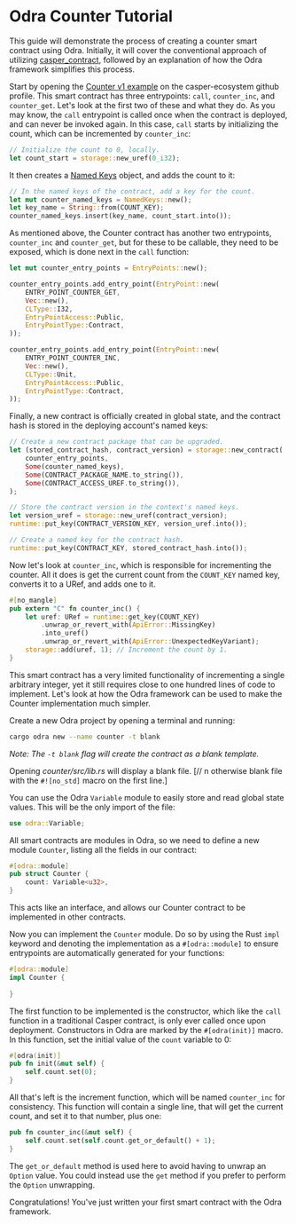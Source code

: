 # Odra Counter Tutorial

This guide will demonstrate the process of creating a counter smart contract using Odra. Initially, it will cover the conventional approach of utilizing [casper_contract](https://docs.rs/casper-contract/latest/casper_contract/), followed by an explanation of how the Odra framework simplifies this process.

Start by opening the [Counter v1 example](https://github.com/casper-ecosystem/counter/blob/master/contract-v1/src/main.rs) on the casper-ecosystem github profile. This smart contract has three entrypoints:  `call`, `counter_inc`, and `counter_get`. Let's look at the first two of these and what they do. As you may know, the `call` entrypoint is called once when the contract is deployed, and can never be invoked again. In this case, `call` starts by initializing the count, which can be incremented by `counter_inc`:

```rust
// Initialize the count to 0, locally.
let count_start = storage::new_uref(0_i32);
```

It then creates a [Named Keys](https://docs.casper.network/concepts/glossary/N/#named-keys) object, and adds the count to it:

```rust
// In the named keys of the contract, add a key for the count.
let mut counter_named_keys = NamedKeys::new();
let key_name = String::from(COUNT_KEY);
counter_named_keys.insert(key_name, count_start.into());
```

As mentioned above, the Counter contract has another two entrypoints, `counter_inc` and `counter_get`, but for these to be callable, they need to be exposed, which is done next in the `call` function:

```rust
let mut counter_entry_points = EntryPoints::new();

counter_entry_points.add_entry_point(EntryPoint::new(
	ENTRY_POINT_COUNTER_GET,
	Vec::new(),
	CLType::I32,
	EntryPointAccess::Public,
	EntryPointType::Contract,
));

counter_entry_points.add_entry_point(EntryPoint::new(
	ENTRY_POINT_COUNTER_INC,
	Vec::new(),
	CLType::Unit,
	EntryPointAccess::Public,
	EntryPointType::Contract,
));
```

Finally, a new contract is officially created in global state, and the contract hash is stored in the deploying account's named keys:

```rust
// Create a new contract package that can be upgraded.
let (stored_contract_hash, contract_version) = storage::new_contract(
	counter_entry_points,
	Some(counter_named_keys),
	Some(CONTRACT_PACKAGE_NAME.to_string()),
	Some(CONTRACT_ACCESS_UREF.to_string()),
);

// Store the contract version in the context's named keys.
let version_uref = storage::new_uref(contract_version);
runtime::put_key(CONTRACT_VERSION_KEY, version_uref.into());

// Create a named key for the contract hash.
runtime::put_key(CONTRACT_KEY, stored_contract_hash.into());
```

Now let's look at `counter_inc`, which is responsible for incrementing the counter. All it does is get the current count from the `COUNT_KEY` named key, converts it to a URef, and adds one to it.

```rust
#[no_mangle]
pub extern "C" fn counter_inc() {
    let uref: URef = runtime::get_key(COUNT_KEY)
        .unwrap_or_revert_with(ApiError::MissingKey)
        .into_uref()
        .unwrap_or_revert_with(ApiError::UnexpectedKeyVariant);
    storage::add(uref, 1); // Increment the count by 1.
}
```

This smart contract has a very limited functionality of incrementing a single arbitrary integer, yet it still requires close to one hundred lines of code to implement. Let's look at how the Odra framework can be used to make the Counter implementation much simpler.

Create a new Odra project by opening a terminal and running:

```bash
cargo odra new --name counter -t blank
```

*Note: The `-t blank` flag will create the contract as a blank template.*

Opening *counter/src/lib.rs* will display a blank file. [// n otherwise blank file with the `#![no_std]` macro on the first line.]

You can use the Odra `Variable` module to easily store and read global state values. This will be the only import of the file:

```rust
use odra::Variable;
```

All smart contracts are modules in Odra, so we need to define a new module `Counter`, listing all the fields in our contract:

```rust
#[odra::module]
pub struct Counter {
    count: Variable<u32>,
}
```

This acts like an interface, and allows our Counter contract to be implemented in other contracts.

Now you can implement the `Counter` module. Do so by using the Rust `impl` keyword and denoting the implementation as a `#[odra::module]` to ensure entrypoints are automatically generated for your functions:

```rust
#[odra::module]
impl Counter {
  
}
```

The first function to be implemented is the constructor, which like the `call` function in a traditional Casper contract, is only ever called once upon deployment. Constructors in Odra are marked by the `#[odra(init)]` macro. In this function, set the initial value of the  `count` variable to 0:

```rust
#[odra(init)]
pub fn init(&mut self) {
	self.count.set(0);
}
```

All that's left is the increment function, which will be named `counter_inc` for consistency. This function will contain a single line, that will get the current count, and set it to that number, plus one:

```rust 
pub fn counter_inc(&mut self) {
	self.count.set(self.count.get_or_default() + 1);
}
```

The `get_or_default` method is used here to avoid having to unwrap an `Option` value. You could instead use the `get` method if you prefer to perform the `Option` unwrapping.

Congratulations! You've just written your first smart contract with the Odra framework.